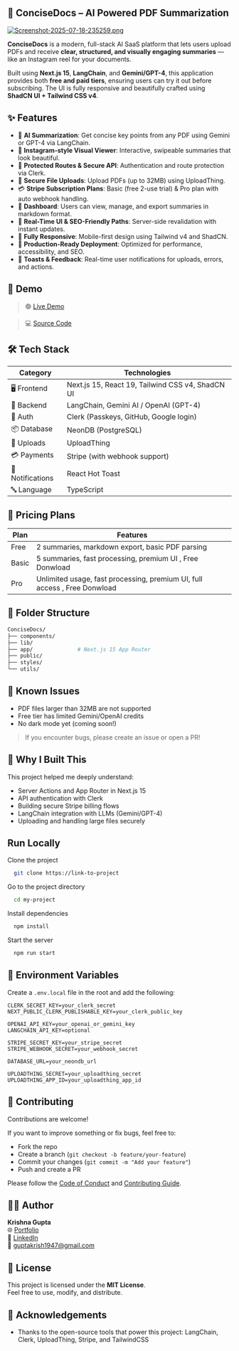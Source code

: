 
## 📄 ConciseDocs – AI Powered PDF Summarization
[![Screenshot-2025-07-18-235259.png](https://i.postimg.cc/FHbxJBb4/Screenshot-2025-07-18-235259.png)](https://postimg.cc/bZJn7LFC)

**ConciseDocs** is a modern, full-stack AI SaaS platform that lets users upload PDFs and receive **clear, structured, and visually engaging summaries** — like an Instagram reel for your documents.

Built using **Next.js 15**, **LangChain**, and **Gemini/GPT-4**, this application provides both **free and paid tiers**, ensuring users can try it out before subscribing. The UI is fully responsive and beautifully crafted using **ShadCN UI + Tailwind CSS v4**.



## ✨ Features


- 🧠 **AI Summarization**: Get concise key points from any PDF using Gemini or GPT-4 via LangChain.
- 🎨 **Instagram-style Visual Viewer**: Interactive, swipeable summaries that look beautiful.
- 🔐 **Protected Routes & Secure API**: Authentication and route protection via Clerk.
- 📂 **Secure File Uploads**: Upload PDFs (up to 32MB) using UploadThing.
- 💳 **Stripe Subscription Plans**: Basic (free 2-use trial) & Pro plan with auto webhook handling.
- 🧾 **Dashboard**: Users can view, manage, and export summaries in markdown format.
- 🔄 **Real-Time UI & SEO-Friendly Paths**: Server-side revalidation with instant updates.
- 📱 **Fully Responsive**: Mobile-first design using Tailwind v4 and ShadCN.
- 🚀 **Production-Ready Deployment**: Optimized for performance, accessibility, and SEO.
- 🔔 **Toasts & Feedback**: Real-time user notifications for uploads, errors, and actions.

## 🔗 Demo

> 🟢 [Live Demo](https://concisedocs.vercel.app) 
 
 > 💻 [Source Code](https://github.com/KrishnaGupta1111/ConciseDocs) 


## 🛠️ Tech Stack

| Category     | Technologies                                                                 |
|--------------|------------------------------------------------------------------------------|
| 🖥️ Frontend   | Next.js 15, React 19, Tailwind CSS v4, ShadCN UI                             |
| 🧠 Backend    | LangChain, Gemini AI / OpenAI (GPT-4)                                         |
| 🔐 Auth       | Clerk (Passkeys, GitHub, Google login)                                       |
| 📦 Database   | NeonDB (PostgreSQL)                                                          |
| 📁 Uploads    | UploadThing                                                                  |
| 💳 Payments   | Stripe (with webhook support)                                                |
| 🔔 Notifications | React Hot Toast                                                        |
| 🔤 Language    | TypeScript                                                                  |

## 💸 Pricing Plans


| Plan   | Features                                                         |
|--------|------------------------------------------------------------------|
| Free   | 2 summaries, markdown export, basic PDF parsing                  |
| Basic    | 5 summaries, fast processing, premium UI , Free Donwload      |
| Pro    | Unlimited usage, fast processing, premium UI, full access  , Free Donwload     |


## 🧩 Folder Structure

```bash
ConciseDocs/
├── components/
├── lib/
├── app/              # Next.js 15 App Router
├── public/
├── styles/
└── utils/
```
## 🐛 Known Issues

- PDF files larger than 32MB are not supported
- Free tier has limited Gemini/OpenAI credits
- No dark mode yet (coming soon!)

> If you encounter bugs, please create an issue or open a PR!
## 🎯 Why I Built This

This project helped me deeply understand:

- Server Actions and App Router in Next.js 15
- API authentication with Clerk
- Building secure Stripe billing flows
- LangChain integration with LLMs (Gemini/GPT-4)
- Uploading and handling large files securely





## Run Locally

Clone the project

```bash
  git clone https://link-to-project
```

Go to the project directory

```bash
  cd my-project
```

Install dependencies

```bash
  npm install
```

Start the server

```bash
  npm run start
```



## 🔐 Environment Variables

Create a `.env.local` file in the root and add the following:

```env
CLERK_SECRET_KEY=your_clerk_secret
NEXT_PUBLIC_CLERK_PUBLISHABLE_KEY=your_clerk_public_key

OPENAI_API_KEY=your_openai_or_gemini_key
LANGCHAIN_API_KEY=optional

STRIPE_SECRET_KEY=your_stripe_secret
STRIPE_WEBHOOK_SECRET=your_webhook_secret

DATABASE_URL=your_neondb_url

UPLOADTHING_SECRET=your_uploadthing_secret
UPLOADTHING_APP_ID=your_uploadthing_app_id
```
## 🤝 Contributing

Contributions are welcome!

If you want to improve something or fix bugs, feel free to:

- Fork the repo
- Create a branch (`git checkout -b feature/your-feature`)
- Commit your changes (`git commit -m "Add your feature"`)
- Push and create a PR

Please follow the [Code of Conduct](./CODE_OF_CONDUCT.md) and [Contributing Guide](./CONTRIBUTING.md).

## 🙋‍♂️ Author

**Krishna Gupta**  
🌐 [Portfolio](https://krishna03.vercel.app)  
💼 [LinkedIn](https://linkedin.com/in/krishnagupta111/)  
📧 guptakrish1947@gmail.com


## 📜 License

This project is licensed under the **MIT License**.  
Feel free to use, modify, and distribute.


## 🙏 Acknowledgements


- Thanks to the open-source tools that power this project: LangChain, Clerk, UploadThing, Stripe, and TailwindCSS
